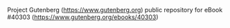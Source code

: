 Project Gutenberg (https://www.gutenberg.org) public repository for eBook #40303 (https://www.gutenberg.org/ebooks/40303)
